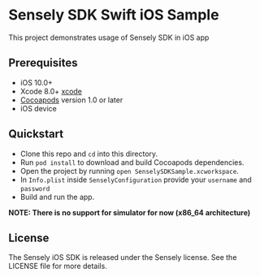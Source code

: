 # Sensely SDK Swift iOS Sample

This project demonstrates usage of Sensely SDK in iOS app

## Prerequisites
- iOS 10.0+
- Xcode 8.0+ [xcode]
- [Cocoapods][cocoapods] version 1.0 or later
- iOS device


## Quickstart

- Clone this repo and `cd` into this directory.
- Run `pod install` to download and build Cocoapods dependencies.
- Open the project by running `open SenselySDKSample.xcworkspace`.
- In `Info.plist` inside `SenselyConfiguration` provide your `username` and `password` 
- Build and run the app.

__NOTE: There is no support for simulator for now (x86_64 architecture)__

## License

The Sensely iOS SDK is released under the Sensely license. See the LICENSE file for more details.


[cocoapods]: https://cocoapods.org/
[xcode]: https://developer.apple.com/xcode/
